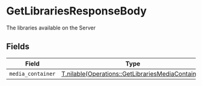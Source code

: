 # GetLibrariesResponseBody

The libraries available on the Server


## Fields

| Field                                                                                                      | Type                                                                                                       | Required                                                                                                   | Description                                                                                                |
| ---------------------------------------------------------------------------------------------------------- | ---------------------------------------------------------------------------------------------------------- | ---------------------------------------------------------------------------------------------------------- | ---------------------------------------------------------------------------------------------------------- |
| `media_container`                                                                                          | [T.nilable(Operations::GetLibrariesMediaContainer)](../../models/operations/getlibrariesmediacontainer.md) | :heavy_minus_sign:                                                                                         | N/A                                                                                                        |
